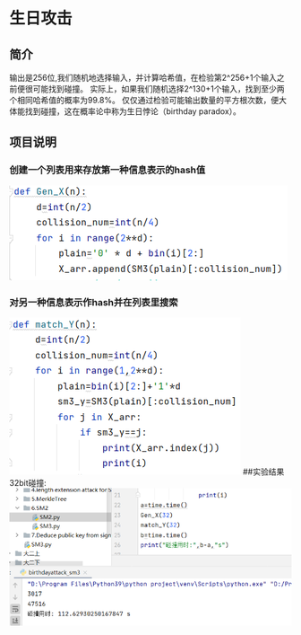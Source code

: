 # 生日攻击
## 简介
输出是256位,我们随机地选择输入，并计算哈希值，在检验第2^256+1个输入之前便很可能找到碰撞。
实际上，如果我们随机选择2^130+1个输入，找到至少两个相同哈希值的概率为99.8%。
仅仅通过检验可能输出数量的平方根次数，便大体能找到碰撞，这在概率论中称为生日悖论（birthday paradox）。
## 项目说明

### 创建一个列表用来存放第一种信息表示的hash值
![img.png](img.png)
### 对另一种信息表示作hash并在列表里搜索
![img_1.png](img_1.png)
##实验结果
 32bit碰撞:
![img_2.png](img_2.png)
